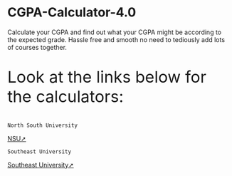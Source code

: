 # CGPA-Calculator-4.0
Calculate your CGPA and find out what your CGPA might be according to the expected grade. Hassle free and smooth no need to tediously add lots of courses together.

<!-- <h1 style="font-size: 36px">CGPA Calculator</h1>-->

<p style="font-size: 36px">Look at the links below for the calculators:</p>

```
North South University
```
[NSU➚](https://elahiaswat.github.io/CGPA-Calculator-4.0/)

```
Southeast University
```
[Southeast University➚](https://elahiaswat.github.io/CGPA-Calculator-4.0/Southeast)

<!-- Developed by Aswat-->
<!-- CGPA Calculator-->
<!-- North South University-->
<!-- NSU CGPA Calculator-->
<!-- CGPA Calculator Elahi Aswat-->
<!-- Southeast University-->
<!-- Southeast University CGPA Calculator-->
<!-- Free CGPA Calculator-->
<!-- Easily Calculate CGPA-->
